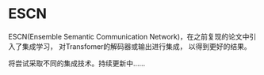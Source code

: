# ESCN
ESCN(Ensemble Semantic Communication Network)，在之前复现的论文中引入了集成学习，
对Transfomer的解码器或输出进行集成， 以得到更好的结果。  

将尝试采取不同的集成技术。持续更新中……
